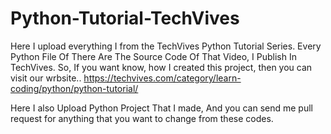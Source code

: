 # Python-Tutorial-TechVives
Here I upload everything I from the TechVives Python Tutorial Series. 
Every Python File Of There Are The Source Code Of That Video, I Publish In TechVives. So, If you want know, how I created this project, then you can visit our wrbsite..
https://techvives.com/category/learn-coding/python/python-tutorial/

Here I also Upload Python Project That I made, And you can send me pull request for anything that you want to change from these codes.
